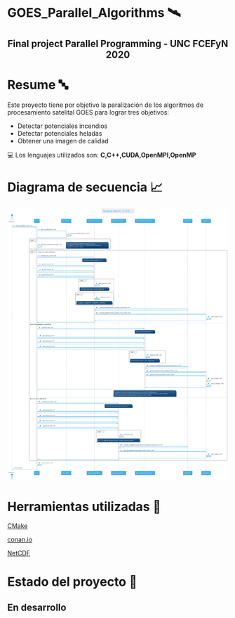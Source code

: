 # GOES_Parallel_Algorithms 🛰️
<div align="center"> <h2> Final project Parallel Programming - UNC FCEFyN 2020 </h2> </div>

# Resume :abc:
Este proyecto tiene por objetivo la paralización de los algoritmos de procesamiento satelital GOES para lograr tres objetivos:
  - Detectar potenciales incendios
  - Detectar potenciales heladas
  - Obtener una imagen de calidad

:computer: Los lenguajes utilizados son: **C,C++,CUDA,OpenMPI,OpenMP**

# Diagrama de secuencia 📈
![SequenceDiagram](https://github.com/GabrielEValenzuela/GOES_Parallel_Algorithms/blob/dummy_program/doc/img/Sequence%20diagram%20-%20V(1.0.0).svg)

# Herramientas utilizadas :wrench:
[CMake](https://cmake.org/)

[conan.io](https://conan.io/) 

[NetCDF](https://www.unidata.ucar.edu/software/netcdf-java/v4.6/reference/netcdf4Clibrary.html)

# Estado del proyecto :newspaper:
## En desarrollo
